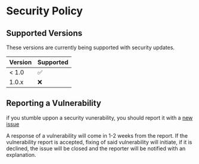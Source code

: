 # Security Policy

## Supported Versions

These versions are currently being supported with security updates.

| Version | Supported          |
| ------- | ------------------ |
| < 1.0   | :white_check_mark: |
| 1.0.x   | :x:                |

## Reporting a Vulnerability

if you stumble uppon a security vunerability, you should report it with a [new issue](https://github.com/Andreasgdp/Wishing-Plan/issues/new/choose)

A response of a vulnerability will come in 1-2 weeks from the report. If the vulnerability report is accepted, fixing of said vulnerability will initiate, if it is declined,
the issue will be closed and the reporter will be notified with an explanation.
